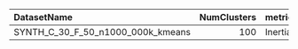 | DatasetName                       |   NumClusters | metric   | baseline   | compare_suite   |   Single_Inertia |   Hybrid_Inertia |   Rel_Inertia |   Improvement_% |   n_pairs |
|:----------------------------------|--------------:|:---------|:-----------|:----------------|-----------------:|-----------------:|--------------:|----------------:|----------:|
| SYNTH_C_30_F_50_n1000_000k_kmeans |           100 | Inertia  | Single     | Hybrid          |      5.85129e+07 |      5.25207e+07 |      0.897591 |         10.2409 |         7 |